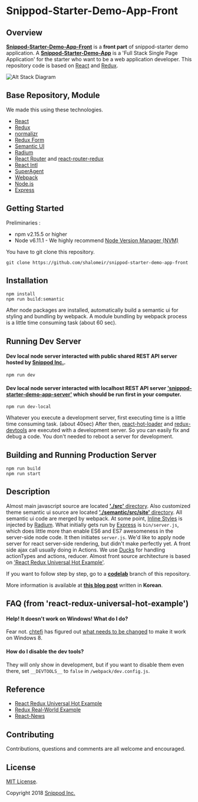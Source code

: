 # **Snippod-Starter-Demo-App-Front**

## Overview

[**Snippod-Starter-Demo-App-Front**](https://github.com/shalomeir/snippod-starter-demo-app-front) is a **front part** of snippod-starter demo application. A [**Snippod-Starter-Demo-App**](https://github.com/shalomeir/snippod-starter-demo-app) is a 'Full Stack Single Page Application' for the starter who want to be a web application developer.
This repository code is based on [React](http://facebook.github.io/react/) and [Redux](https://github.com/gaearon/redux).

![Alt Stack Diagram](https://raw.githubusercontent.com/shalomeir/snippod-starter-demo-app-front/master/SnippodStarterDemoAppFrontArchitecture.png "Stack Diagram")

## Base Repository, Module
  
We made this using these technologies.

* [React](http://facebook.github.io/react/)
* [Redux](https://github.com/gaearon/redux)
* [normalizr](https://github.com/paularmstrong/normalizr)
* [Redux Form](http://redux-form.com/)
* [Semantic UI](http://semantic-ui.com/)
* [Radium](https://github.com/FormidableLabs/radium)
* [React Router](https://github.com/reactjs/react-router) and [react-router-redux](https://github.com/reactjs/react-router-redux)
* [React Intl](https://github.com/yahoo/react-intl)
* [SuperAgent](https://visionmedia.github.io/superagent/)
* [Webpack](https://webpack.github.io/)
* [Node.js](https://nodejs.org/en/)
* [Express](http://expressjs.com/)


## Getting Started
Preliminaries :
* npm v2.15.5 or higher
* Node v6.11.1 - We highly recommend [Node Version Manager (NVM)](https://github.com/creationix/nvm)

You have to git clone this repository.
```
git clone https://github.com/shalomeir/snippod-starter-demo-app-front
```

## Installation

```
npm install
npm run build:semantic
```

After node packages are installed, automatically build a semantic ui for styling and bundling by webpack. A module bundling by webpack process is a little time consuming task (about 60 sec).

## Running Dev Server

#### Dev local node server interacted with public shared REST API server hosted by [Snippod Inc.](https://www.snippod.com).
```
npm run dev
```

#### Dev local node server interacted with localhost REST API server ['snippod-starter-demo-app-server'](https://github.com/shalomeir/snippod-starter-demo-app-server) which should be run first in your computer.
```
npm run dev-local
```

Whatever you execute a development server, first executing time is a little time consuming task. (about 40sec)
After then, [react-hot-loader](https://github.com/gaearon/react-hot-loader) and [redux-devtools](https://github.com/gaearon/redux-devtools) are executed with a development server. So you can easily fix and debug a code. You don't needed to reboot a server for development. 


## Building and Running Production Server

```
npm run build
npm run start
```

## Description
Almost main javascript source are located [**'./src'** directory](https://github.com/shalomeir/snippod-boilerplate/tree/master/snippod_webapp/client/scripts).
Also customized theme semantic ui source are located [**'./semantic/src/site'** directory](https://github.com/shalomeir/snippod-boilerplate/tree/master/snippod_webapp/client/scripts). All semantic ui code are merged by webpack. 
At some point, [Inline Styles](docs/InlineStyles.md) is injected by [Radium](https://github.com/FormidableLabs/radium).
What initially gets run by [Express](http://expressjs.com/) is `bin/server.js`, which does little more than enable ES6 and ES7 awesomeness in the server-side node code. It then initiates `server.js`.
We'd like to apply node server for react server-side rendering, but didn't make perfectly yet.
A front side ajax call usually doing in Actions. We use [Ducks](https://github.com/erikras/ducks-modular-redux) for handling actionTypes and actions, reducer.
Almost front source architecture is based on ['React Redux Universal Hot Example'](https://github.com/erikras/react-redux-universal-hot-example).

If you want to follow step by step, go to a [**codelab**](https://github.com/shalomeir/snippod-starter-demo-app-front/tree/codelab) branch of this repository.

More information is available at [**this blog post**](http://www.shalomeir.com/2016/07/snippod-starter-demo-app-full-stack-react-redux-django/) written in **Korean**.

## FAQ (from 'react-redux-universal-hot-example')

#### Help! It doesn't work on Windows! What do I do?

Fear not. [chtefi](https://github.com/chtefi) has figured out [what needs to be changed](https://github.com/erikras/react-redux-universal-hot-example/pull/21/files) to make it work on Windows 8.

#### How do I disable the dev tools?

They will only show in development, but if you want to disable them even there, set `__DEVTOOLS__` to `false` in `/webpack/dev.config.js`.


## Reference

- [React Redux Universal Hot Example](https://github.com/erikras/react-redux-universal-hot-example)
- [Redux Real-World Example](https://github.com/rackt/redux/tree/master/examples/real-world)
- [React-News](https://github.com/echenley/react-news)

## Contributing

Contributions, questions and comments are all welcome and encouraged.

## License
[MIT License](http://opensource.org/licenses/MIT).

Copyright 2018 [Snippod Inc.](https://www.snippod.com/)
